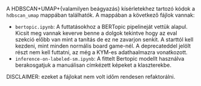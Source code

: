 A HDBSCAN+UMAP+{valamilyen beágyazás} kísérletekhez tartozó kódok a `hdbscan_umap` mappában találhatók. A mappában a következő fájlok vannak:
- `bertopic.ipynb`: A futtatásokhoz a BERTopic pipelineját vettük alapul. Kicsit meg vannak keverve benne a dolgok tekintve hogy az eval szekció előbb van mint a tanítás de ez ne zavarjon senkit. A starttól kell kezdeni, mint minden normális board game-nél. A deprecateddel jelölt részt nem kell futtatni, az még a KYM-es adathaalmazra vonatkozott.
- `inference-on-labeled-sm.ipynb`: A fittelt Bertopic modellt használva berakosgatjuk a manuálisan címkézett képeket a klaszterekbe.

DISCLAIMER: ezeket a fájlokat nem volt időm rendesen refaktorálni.